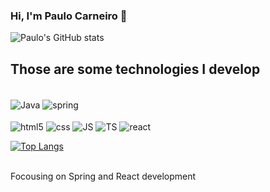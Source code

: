 ### Hi, I'm Paulo Carneiro 👻

![Paulo's GitHub stats](https://github-readme-stats.vercel.app/api?username=Paulocarneiroo&show_icons=true&theme=onedark)

## Those are some technologies I develop
<div style="display: inline-block"><br/>
    <img align="center" src="https://img.shields.io/badge/Java-ED8B00?style=for-the-badge&logo=java&logoColor=white" alt="Java">
    <img align="center" src="https://img.shields.io/badge/Spring-6DB33F?style=for-the-badge&logo=spring&logoColor=white" alt="spring"><br/><br/>
    <img align="center" src="https://img.shields.io/badge/HTML5-E34F26?style=for-the-badge&logo=html5&logoColor=white" alt="html5">
    <img align="center" src="https://img.shields.io/badge/CSS3-1572B6?style=for-the-badge&logo=css3&logoColor=white" alt="css">
    <img align="center" src="https://img.shields.io/badge/JavaScript-323330?style=for-the-badge&logo=javascript&logoColor=F7DF1E" alt="JS">
    <img align="center" src="https://img.shields.io/badge/TypeScript-007ACC?style=for-the-badge&logo=typescript&logoColor=white" alt="TS">
    <img align="center" src="https://img.shields.io/badge/React-20232A?style=for-the-badge&logo=react&logoColor=61DAFB" alt="react">
</div>
<br/>

[![Top Langs](https://github-readme-stats.vercel.app/api/top-langs/?username=Paulocarneiroo&layout=compact)](https://github.com/Paulocarneiroo/github-readme-stats)


<br/>
Focousing on Spring and React development
